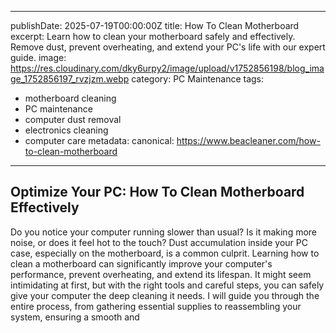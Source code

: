 
---
publishDate: 2025-07-19T00:00:00Z
title: How To Clean Motherboard
excerpt: Learn how to clean your motherboard safely and effectively. Remove dust, prevent overheating, and extend your PC's life with our expert guide.
image: https://res.cloudinary.com/dky6urpy2/image/upload/v1752856198/blog_image_1752856197_rvzjzm.webp
category: PC Maintenance
tags:
  - motherboard cleaning
  - PC maintenance
  - computer dust removal
  - electronics cleaning
  - computer care
metadata:
  canonical: https://www.beacleaner.com/how-to-clean-motherboard
---

## Optimize Your PC: How To Clean Motherboard Effectively

Do you notice your computer running slower than usual? Is it making more noise, or does it feel hot to the touch? Dust accumulation inside your PC case, especially on the motherboard, is a common culprit. Learning how to clean a motherboard can significantly improve your computer's performance, prevent overheating, and extend its lifespan. It might seem intimidating at first, but with the right tools and careful steps, you can safely give your computer the deep cleaning it needs. I will guide you through the entire process, from gathering essential supplies to reassembling your system, ensuring a smooth and